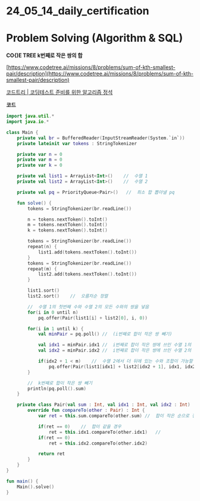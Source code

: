 # 24_05_14_daily_certification

# Problem Solving (Algorithm & SQL)

**CO{)E TREE k번째로 작은 쌍의 합**

[https://www.codetree.ai/missions/8/problems/sum-of-kth-smallest-pair/description](https://www.codetree.ai/missions/8/problems/sum-of-kth-smallest-pair/description)

[코드트리 | 코딩테스트 준비를 위한 알고리즘 정석](https://www.codetree.ai/missions/8/problems/sum-of-kth-smallest-pair/description)

**코드** 

```kotlin
import java.util.*
import java.io.*

class Main {
    private val br = BufferedReader(InputStreamReader(System.`in`))
    private lateinit var tokens : StringTokenizer

    private var n = 0
    private var m = 0
    private var k = 0

    private val list1 = ArrayList<Int>()    //  수열 1
    private val list2 = ArrayList<Int>()    //  수열 2

    private val pq = PriorityQueue<Pair>()   //  최소 합 뽑아낼 pq

    fun solve() {
        tokens = StringTokenizer(br.readLine())

        n = tokens.nextToken().toInt()
        m = tokens.nextToken().toInt()
        k = tokens.nextToken().toInt()

        tokens = StringTokenizer(br.readLine())
        repeat(n) {
            list1.add(tokens.nextToken().toInt())
        }
        tokens = StringTokenizer(br.readLine())
        repeat(m) {
            list2.add(tokens.nextToken().toInt())
        }

        list1.sort()
        list2.sort()    //  오름차순 정렬

        //  수열 1의 첫번째 수와 수열 2의 모든 수와의 쌍을 넣음
        for(i in 0 until n)
            pq.offer(Pair(list1[i] + list2[0], i, 0))

        for(i in 1 until k) {
            val minPair = pq.poll() //  (i번째로 합이 작은 쌍 빼기)

            val idx1 = minPair.idx1 //  i번째로 합이 작은 쌍에 쓰인 수열 1의 수 위치
            val idx2 = minPair.idx2 //  i번째로 합이 작은 쌍에 쓰인 수열 2의 수 위치

            if(idx2 + 1 < m)    //  수열 2에서 더 뒤에 있는 수와 조합이 가능할 경우
                pq.offer(Pair(list1[idx1] + list2[idx2 + 1], idx1, idx2 + 1))
        }

        //  k번째로 합이 작은 쌍 빼기
        println(pq.poll().sum)
    }

    private class Pair(val sum : Int, val idx1 : Int, val idx2 : Int) : Comparable<Pair> {
        override fun compareTo(other : Pair) : Int {
            var ret = this.sum.compareTo(other.sum) //  합이 작은 순으로 정렬

            if(ret == 0)    //  합이 같을 경우
                ret = this.idx1.compareTo(other.idx1)   //
            if(ret == 0)
                ret = this.idx2.compareTo(other.idx2)

            return ret
        }
    }
}

fun main() {
    Main().solve()
}
```